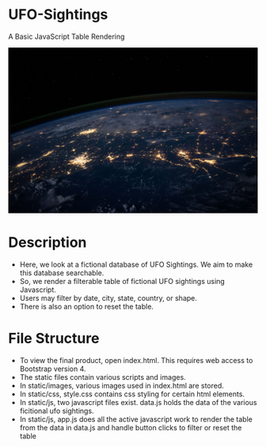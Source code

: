 # UFO-Sightings
A Basic JavaScript Table Rendering

![image](https://github.com/ejhagee/UFO-Sightings/blob/master/static/images/nasa.jpg)

# Description
 - Here, we look at a fictional database of UFO Sightings.  We aim to make this database searchable.
 - So, we render a filterable table of fictional UFO sightings using Javascript.  
 - Users may filter by date, city, state, country, or shape.
 - There is also an option to reset the table.
 
# File Structure
 - To view the final product, open index.html.  This requires web access to Bootstrap version 4.
 - The static files contain various scripts and images.
 - In static/images, various images used in index.html are stored.
 - In static/css, style.css contains css styling for certain html elements.
 - In static/js, two javascript files exist.  data.js holds the data of the various ficitional ufo sightings.
 - In static/js, app.js does all the active javascript work to render the table from the data in data.js and handle button clicks to filter or reset the table
